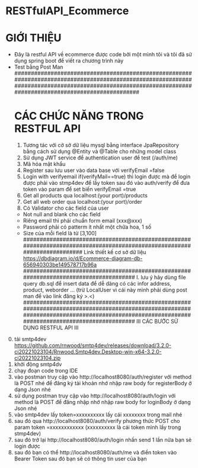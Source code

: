 # RESTfulAPI_Ecommerce
# GIỚI THIỆU
- Đây là restful API về ecommerce được code bởi một mình tôi và tôi đã sử dụng spring boot để viết ra chương trình này
- Test bằng Post Man
  ########################################################################################################################################################################################################
  # CÁC CHỨC NĂNG TRONG RESTFUL API
  1. Tương tác với cở sở dữ liệu mysql bằng interface JpaRepository bằng cách sử dụng @Entity và @Table cho những model class
  2. Sử dụng JWT service để authentication user để test (/auth/me)
  3. Mã hóa mật khẩu
  4. Register sau lưu user vào data base với verifyEmail =false
  5. Login with verifyemail if(verifyMail==true) thì login được mà để login được phải vào stmp4dev để lấy token sau đó vào auth/verify để đưa token vào param để set biến verifyEmail =true
  6. Get all products qua localhost:(your port)/products
  7. Get all web order qua localhost:(your port)/order
  8. Có Validator cho các field của user
    - Not null and blank cho các field
    - Riêng email thì phải chuẩn form email (xxx@xxx)
    - Password phải có patterm ít nhất một chữa hoa, 1 số
    - Size của mỗi field là từ [3,100]
  ########################################################################################################################
  Link thiết kế cơ sở dữ liệu https://dbdiagram.io/d/Ecommerce-diagram-db-656940303be149578717b96a
#####################################################################################
I. lưu ý hãy dùng file query db.sql để insert data để dễ dàng có các infor address, product, weborder ... (trừ LocalUser vì cái này mình phải dùng post man để vào link đăng ký >.<)
###########################################################################################################################################################################################
III CÁC BƯỚC SỬ DỤNG RESTFUL API III
0. tải smtp4dev https://github.com/rnwood/smtp4dev/releases/download/3.2.0-ci20221023104/Rnwood.Smtp4dev.Desktop-win-x64-3.2.0-ci20221023104.zip
1. khởi động smtp4dv
2. chạy đoạn code trong IDE
3. vào postman truy cập vào http://localhost8080/auth/register với method là POST nhé để đăng ký tài khoản nhớ nhập raw body for registerBody ở dạng Json nhé
4. sử dụng postman truy cập vào http://localhost8080/auth/login với method là POST để đăng nhập nhớ nhập raw body for loginBody ở dạng Json nhé
5. vào smtp4dev lấy token=xxxxxxxxxx lấy cái xxxxxxxx trong mail nhé
6. sau đó qua http://localhost8080/auth/verify phương thức POST cho param  token =xxxxxxxxxxxx (xxxxxxxxxx là cái token mình lấy trong stmp4dev)
7. sau đó trở lại http://localhost8080/auth/login nhấn send 1 lần nữa bạn sẻ login được
8. sau đó bạn có thể http://localhost8080/auth/me và điền token vào Bearer Token sau đó bạn sẽ có thông tin user của bạn
